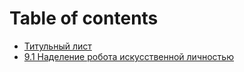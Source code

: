 # Table of contents

* [Титульный лист](README.md)
* [9.1 Наделение робота искусственной личностью](9.1-nadelenie-robota-iskusstvennoi-lichnostyu.md)

